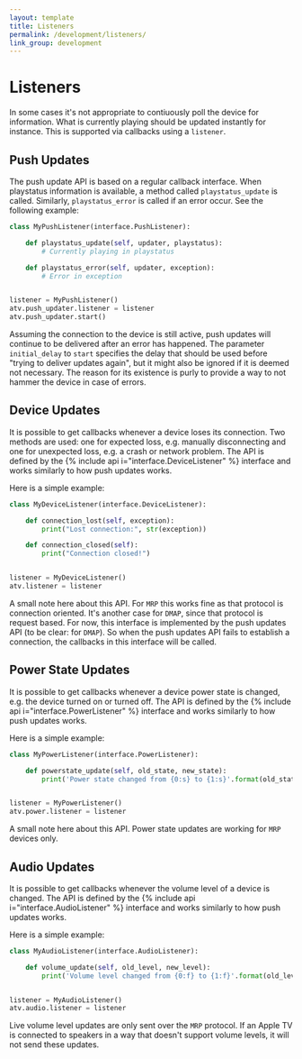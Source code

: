 ```yaml
---
layout: template
title: Listeners
permalink: /development/listeners/
link_group: development
---
```

# Listeners

In some cases it's not appropriate to contiuously poll the device for information.
What is currently playing should be updated instantly for instance. This is supported
via callbacks using a `listener`.

## Push Updates

The push update API is based on a regular callback interface. When playstatus
information is available, a method called ``playstatus_update`` is called.
Similarly, ``playstatus_error`` is called if an error occur. See the
following example:

```python
class MyPushListener(interface.PushListener):

    def playstatus_update(self, updater, playstatus):
        # Currently playing in playstatus

    def playstatus_error(self, updater, exception):
        # Error in exception


listener = MyPushListener()
atv.push_updater.listener = listener
atv.push_updater.start()
```

Assuming the connection to the device is still active, push updates will
continue to be delivered after an error has happened. The parameter
`initial_delay` to `start` specifies the delay that should be used before
"trying to deliver updates again", but it might also be ignored if it is
deemed not necessary. The reason for its existence is purly to provide a
way to not hammer the device in case of errors.

## Device Updates

It is possible to get callbacks whenever a device loses its connection. Two methods
are used: one for expected loss, e.g. manually disconnecting and one for unexpected
loss, e.g. a crash or network problem. The API is defined by the
{% include api i="interface.DeviceListener" %} interface and works similarly to how push updates works.

Here is a simple example:

```python
class MyDeviceListener(interface.DeviceListener):

    def connection_lost(self, exception):
        print("Lost connection:", str(exception))

    def connection_closed(self):
        print("Connection closed!")


listener = MyDeviceListener()
atv.listener = listener
```

A small note here about this API. For `MRP` this works fine as that protocol
is connection oriented. It's another case for `DMAP`, since that protocol is
request based. For now, this interface is implemented by the push updates
API (to be clear: for `DMAP`). So when the push updates API fails to establish
a connection, the callbacks in this interface will be called.

## Power State Updates

It is possible to get callbacks whenever a device power state is changed, 
e.g. the device turned on or turned off. The API is defined by the
 {% include api i="interface.PowerListener" %} interface and works similarly to how push updates works.

Here is a simple example:

```python
class MyPowerListener(interface.PowerListener):

    def powerstate_update(self, old_state, new_state):
        print('Power state changed from {0:s} to {1:s}'.format(old_state, new_state))


listener = MyPowerListener()
atv.power.listener = listener
```

A small note here about this API. Power state updates are working for `MRP` devices
only.

## Audio Updates

It is possible to get callbacks whenever the volume level of a device is changed.
The API is defined by the
{% include api i="interface.AudioListener" %} interface and works similarly to how push updates works.

Here is a simple example:

```python
class MyAudioListener(interface.AudioListener):

    def volume_update(self, old_level, new_level):
        print('Volume level changed from {0:f} to {1:f}'.format(old_level, new_level))


listener = MyAudioListener()
atv.audio.listener = listener
```

Live volume level updates are only sent over the `MRP` protocol. If an Apple TV is connected to
speakers in a way that doesn't support volume levels, it will not send these updates.
